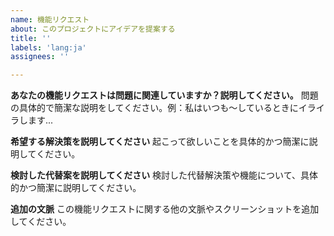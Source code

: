 ```yaml
---
name: 機能リクエスト
about: このプロジェクトにアイデアを提案する
title: ''
labels: 'lang:ja'
assignees: ''

---
```


**あなたの機能リクエストは問題に関連していますか？説明してください。**
問題の具体的で簡潔な説明をしてください。例：私はいつも〜しているときにイライラします...

**希望する解決策を説明してください**
起こって欲しいことを具体的かつ簡潔に説明してください。

**検討した代替案を説明してください**
検討した代替解決策や機能について、具体的かつ簡潔に説明してください。

**追加の文脈**
この機能リクエストに関する他の文脈やスクリーンショットを追加してください。
